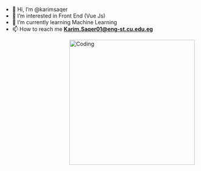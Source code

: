 - 👋 Hi, I’m @karimsaqer
- 👀 I’m interested in Front End (Vue Js)
- 🌱 I’m currently learning Machine Learning
- 📫 How to reach me **Karim.Saqer01@eng-st.cu.edu.eg**
<img align="right" alt="Coding" width="330" src="https://camo.githubusercontent.com/c1dcb74cc1c1835b1d716f5051499a2814c683c806b15f04b0eba492863703e9/68747470733a2f2f63646e2e6472696262626c652e636f6d2f75736572732f3733303730332f73637265656e73686f74732f363538313234332f6176656e746f2e676966">


<!---
karimsaqer/karimsaqer is a ✨ special ✨ repository because its `README.md` (this file) appears on your GitHub profile.
You can click the Preview link to take a look at your changes.
--->
